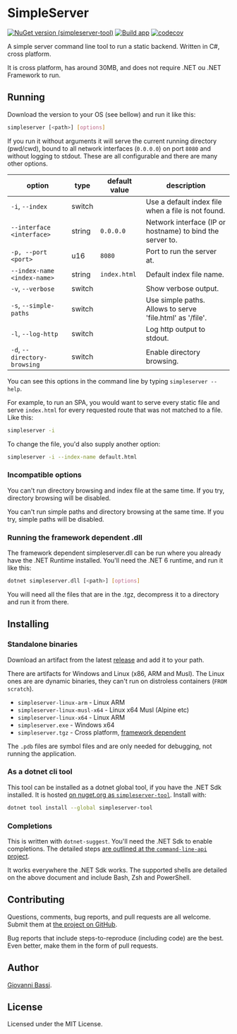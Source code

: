 # SimpleServer

[![NuGet version (simpleserver-tool)](https://img.shields.io/nuget/v/simpleserver-tool?color=blue)](https://www.nuget.org/packages/simpleserver-tool/)
[![Build app](https://github.com/giggio/simpleserver/actions/workflows/build.yml/badge.svg?branch=main)](https://github.com/giggio/simpleserver/actions/workflows/build.yml)
[![codecov](https://codecov.io/gh/giggio/simpleserver/branch/main/graph/badge.svg?token=O8UDJRBFR1)](https://codecov.io/gh/giggio/simpleserver)

A simple server command line tool to run a static backend. Written in C#, cross platform.

It is cross platform, has around 30MB, and does not require .NET ou .NET Framework to run.

## Running

Download the version to your OS (see bellow) and run it like this:

```bash
simpleserver [<path>] [options]
```

If you run it without arguments it will serve the current running directory (pwd/cwd), bound
to all network interfaces (`0.0.0.0`) on port `8080` and without logging to stdout. These are
all configurable and there are many other options.

| option                       | type   | default value | description                                               |
| ---------------------------- | ------ | ------------- | --------------------------------------------------------- |
| `-i`, `--index`              | switch |               | Use a default index file when a file is not found.        |
| `--interface <interface>`    | string | `0.0.0.0`     | Network interface (IP or hostname) to bind the server to. |
| `-p, --port <port>`          | u16    | `8080`        | Port to run the server at.                                |
| `--index-name <index-name>`  | string | `index.html`  | Default index file name.                                  |
| `-v`, `--verbose`            | switch |               | Show verbose output.                                      |
| `-s`, `--simple-paths`       | switch |               | Use simple paths. Allows to serve 'file.html' as '/file'. |
| `-l`, `--log-http`           | switch |               | Log http output to stdout.                                |
| `-d`, `--directory-browsing` | switch |               | Enable directory browsing.                                |

You can see this options in the command line by typing `simpleserver --help`.

For example, to run an SPA, you would want to serve every static file and serve `index.html` for every requested route
that was not matched to a file. Like this:

```bash
simpleserver -i
```

To change the file, you'd also supply another option:

```bash
simpleserver -i --index-name default.html
```

### Incompatible options

You can't run directory browsing and index file at the same time. If you try, directory browsing will be disabled.

You can't run simple paths and directory browsing at the same time. If you try, simple paths will be disabled.

### Running the framework dependent .dll

The framework dependent simpleserver.dll can be run where you already have the .NET Runtime installed. You'll need the
.NET 6 runtime, and run it like this:

```bash
dotnet simpleserver.dll [<path>] [options]
```

You will need all the files that are in the .tgz, decompress it to a directory and run it from there.

## Installing

### Standalone binaries

Download an artifact from the latest
[release](https://github.com/giggio/simpleserver/releases/latest)
and add it to your path.

There are artifacts for Windows and Linux (x86, ARM and Musl). The Linux ones are
are dynamic binaries, they can't run on distroless containers (`FROM scratch`).

* `simpleserver-linux-arm` - Linux ARM
* `simpleserver-linux-musl-x64` - Linux x64 Musl (Alpine etc)
* `simpleserver-linux-x64` - Linux ARM
* `simpleserver.exe` - Windows x64
* `simpleserver.tgz` - Cross platform, [framework dependent](https://docs.microsoft.com/en-us/dotnet/core/deploying/#publish-framework-dependent)

The `.pdb` files are symbol files and are only needed for debugging, not running the application.

### As a dotnet cli tool

This tool can be installed as a dotnet global tool, if you have the .NET Sdk installed.
It is hosted [on nuget.org as `simpleserver-tool`](https://www.nuget.org/packages/simpleserver-tool).
Install with:

```bash
dotnet tool install --global simpleserver-tool
```

### Completions

This is written with `dotnet-suggest`. You'll need the .NET Sdk to enable completions. The detailed steps
[are outlined at the `command-line-api` project](https://github.com/dotnet/command-line-api/blob/main/docs/dotnet-suggest.md).

It works everywhere the .NET Sdk works. The supported shells are detailed on the above document and include Bash, Zsh and PowerShell.

## Contributing

Questions, comments, bug reports, and pull requests are all welcome.  Submit them at
[the project on GitHub](https://github.com/giggio/simpleserver).

Bug reports that include steps-to-reproduce (including code) are the
best. Even better, make them in the form of pull requests.

## Author

[Giovanni Bassi](https://github.com/giggio).

## License

Licensed under the MIT License.
